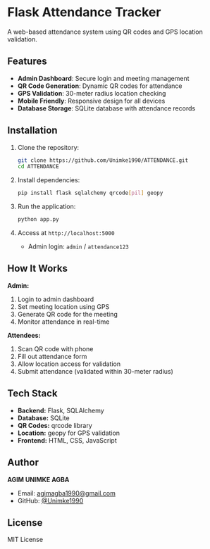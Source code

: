 # Flask Attendance Tracker

A web-based attendance system using QR codes and GPS location validation.

## Features

- **Admin Dashboard**: Secure login and meeting management
- **QR Code Generation**: Dynamic QR codes for attendance
- **GPS Validation**: 30-meter radius location checking
- **Mobile Friendly**: Responsive design for all devices
- **Database Storage**: SQLite database with attendance records

## Installation

1. Clone the repository:
   ```bash
   git clone https://github.com/Unimke1990/ATTENDANCE.git
   cd ATTENDANCE
   ```

2. Install dependencies:
   ```bash
   pip install flask sqlalchemy qrcode[pil] geopy
   ```

3. Run the application:
   ```bash
   python app.py
   ```

4. Access at `http://localhost:5000`
   - Admin login: `admin` / `attendance123`

## How It Works

**Admin:**
1. Login to admin dashboard
2. Set meeting location using GPS
3. Generate QR code for the meeting
4. Monitor attendance in real-time

**Attendees:**
1. Scan QR code with phone
2. Fill out attendance form
3. Allow location access for validation
4. Submit attendance (validated within 30-meter radius)

## Tech Stack

- **Backend:** Flask, SQLAlchemy
- **Database:** SQLite
- **QR Codes:** qrcode library
- **Location:** geopy for GPS validation
- **Frontend:** HTML, CSS, JavaScript

## Author

**AGIM UNIMKE AGBA**
- Email: agimagba1990@gmail.com
- GitHub: [@Unimke1990](https://github.com/Unimke1990)

## License

MIT License
